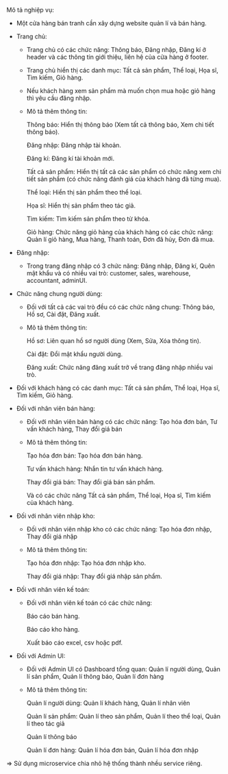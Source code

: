 Mô tả nghiệp vụ:
- Một cửa hàng bán tranh cần xây dựng website quản lí và bán hàng. 
- Trang chủ:
    + Trang chủ có các chức năng: Thông báo, Đăng nhập, Đăng kí ở header và các thông tin giới thiệu, liên hệ của cửa hàng ở footer. 
    + Trang chủ hiển thị các danh mục: Tất cả sản phẩm, Thể loại, Họa sĩ, Tìm kiếm, Giỏ hàng. 
    + Nếu khách hàng xem sản phẩm mà muốn chọn mua hoặc giỏ hàng thì yêu cầu đăng nhập. 
    + Mô tả thêm thông tin:
        
        Thông báo: Hiển thị thông báo (Xem tất cả thông báo, Xem chi tiết thông báo). 
        
        Đăng nhập: Đăng nhập tài khoản. 
        
        Đăng kí: Đăng kí tài khoản mới. 
        
        Tất cả sản phẩm: Hiển thị tất cả các sản phẩm có chức năng xem chi tiết sản phẩm (có chức năng đánh giá của khách hàng đã từng mua). 
        
        Thể loại: Hiển thị sản phẩm theo thể loại.
        
        Họa sĩ: Hiển thị sản phẩm theo tác giả.
        
        Tìm kiếm: Tìm kiếm sản phẩm theo từ khóa.
        
        Giỏ hàng: Chức năng giỏ hàng của khách hàng có các chức năng: Quản lí giỏ hàng, Mua hàng, Thanh toán, Đơn đã hủy, Đơn đã mua.
- Đăng nhập: 
    + Trong trang đăng nhập có 3 chức năng: Đăng nhập, Đăng kí, Quên mật khẩu và có nhiều vai trò: customer, sales, warehouse, accountant, adminUI.
- Chức năng chung người dùng: 
    + Đối với tất cả các vai trò đều có các chức năng chung: Thông báo, Hồ sơ, Cài đặt, Đăng xuất. 
    + Mô tả thêm thông tin: 
        
        Hồ sơ: Liên quan hồ sơ người dùng (Xem, Sửa, Xóa thông tin). 
        
        Cài đặt: Đổi mật khẩu người dùng.
        
        Đăng xuất: Chức năng đăng xuất trở về trang đăng nhập nhiều vai trò.
- Đối với khách hàng có các danh mục: Tất cả sản phẩm, Thể loại, Họa sĩ, Tìm kiếm, Giỏ hàng. 

- Đối với nhân viên bán hàng: 
    + Đối với nhân viên bán hàng có các chức năng: Tạo hóa đơn bán, Tư vấn khách hàng, Thay đổi giá bán
    + Mô tả thêm thông tin: 
        
        Tạo hóa đơn bán: Tạo hóa đơn bán hàng. 
        
        Tư vấn khách hàng: Nhắn tin tư vấn khách hàng. 
        
        Thay đổi giá bán: Thay đổi giá bán sản phẩm. 
        
        Và có các chức năng Tất cả sản phẩm, Thể loại, Họa sĩ, Tìm kiếm của khách hàng.
- Đối với nhân viên nhập kho: 
    + Đối với nhân viên nhập kho có các chức năng: Tạo hóa đơn nhập, Thay đổi giá nhập 
    + Mô tả thêm thông tin:
        
        Tạo hóa đơn nhập: Tạo hóa đơn nhập kho.
        
        Thay đổi giá nhập: Thay đổi giá nhập sản phẩm. 
- Đối với nhân viên kế toán: 
    + Đối với nhân viên kế toán có các chức năng: 
        
        Báo cáo bán hàng.
        
        Báo cáo kho hàng.
        
        Xuất báo cáo excel, csv hoặc pdf. 
- Đối với Admin UI: 
    + Đối với Admin UI có Dashboard tổng quan: Quản lí người dùng, Quản lí sản phẩm, Quản lí thông báo, Quản lí đơn hàng 
    + Mô tả thêm thông tin: 
        
        Quản lí người dùng: Quản lí khách hàng, Quản lí nhân viên 
        
        Quản lí sản phẩm: Quản lí theo sản phẩm, Quản lí theo thể loại, Quản lí theo tác giả 
        
        Quản lí thông báo 
        
        Quản lí đơn hàng: Quản lí hóa đơn bán, Quản lí hóa đơn nhập 

=> Sử dụng microservice chia nhỏ hệ thống thành nhều service riêng.